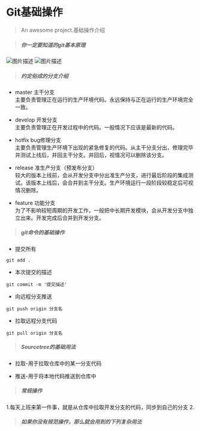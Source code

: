
# Git基础操作

> An awesome project.基础操作介绍

> ##### 你一定要知道的git基本原理    
![图片描述](https://gitee.com/null_719_4764/21days/blob/master/public/images/templates/tem-2.jpg)
![图片描述](https://images2017.cnblogs.com/blog/590093/201709/590093-20170910122808851-1203130085.png)

> ##### 约定俗成的分支介绍
- master 主干分支  
主要负责管理正在运行的生产环境代码。永远保持与正在运行的生产环境完全一致。

- develop 开发分支  
主要负责管理正在开发过程中的代码。一般情况下应该是最新的代码。

- hotfix bug修理分支  
主要负责管理生产环境下出现的紧急修复的代码。从主干分支分出，修理完毕并测试上线后，并回主干分支。并回后，视情况可以删除该分支。

- release 准生产分支（预发布分支）  
较大的版本上线前，会从开发分支中分出准生产分支，进行最后阶段的集成测试。该版本上线后，会合并到主干分支。生产环境运行一段阶段较稳定后可视情况删除。

- feature 功能分支  
为了不影响较短周期的开发工作，一般把中长期开发模块，会从开发分支中独立出来。开发完成后合并到开发分支。

> ##### git命令的基础操作

- 提交所有
```
git add .
```
- 本次提交的描述
```
git commit -m '提交描述'
```
- 向远程分支推送
```
git push origin 分支名
```
- 拉取远程分支代码
```
git pull origin 分支名
```

> ##### Sourcetree的基础用法
- 拉取-用于拉取仓库中的某一分支代码

- 推送-用于将本地代码推送到仓库中

> ##### 常规操作
1.每天上班来第一件事，就是从仓库中拉取开发分支的代码，同步到自己的分支
2.

> ##### 如果你没有规范操作，那么就会用到的下列复杂用法

